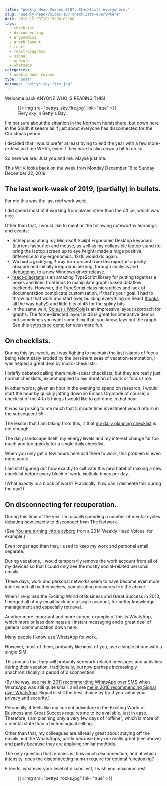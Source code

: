 ```yaml
---
title: "Weekly Head Voices #187: Checklists everywhere."
slug: "weekly-head-voices-187-checklists-everywhere"
date: 2019-12-23T19:15:00+02:00
tags:
  - checklist
  - disconnecting
  - ergonomics
  - graph layout
  - react
  - react-diagrams
  - signal
  - webcola
  - whatsapp
categories:
  - weekly head voices
type: "post"
ogimage: "bettys_sky_fire.jpg"
---
```


Welcome back ANYONE WHO IS READING THIS!

<figure>
{{< img src="bettys_sky_fire.jpg" link="true" >}}
<figcaption>
Fiery sky in Betty's Bay.
</figcaption>
</figure>

I'm not sure about the situation in the Northern hemisphere, but down here in
the South it seesm as if just about everyone has disconnected for the Christmas
period.

I decided that I would prefer at least trying to end the year with a few
more-or-less on time WHVs, even if they have to slim down a bit to do so.

So here we are: Just you and me. Maybe just me.

This WHV looks back on the week from Monday December 16 to Sunday December 22, 2019.

## The last work-week of 2019, (partially) in bullets.

For me this was the last *real* work week.

I did spend most of it working from places other than the office, which was
nice.

Other than that, I would like to mention the following noteworthy learnings and
events:

- Schlepping along my Microsoft Sculpt Ergonomic Desktop keyboard (current
  favourite) and mouse, as well as my collapsible laptop stand (to bring the
  laptop screen up to eye height) made a huge positive difference to my
  ergonomics. 12/10 would do again.
- We had a gratifying 4 day turn-around from the report of a pretty
  obscure and initially irreproducible bug, through analysis and debugging, to
  a new Windows driver release.
- [react-diagrams](https://github.com/projectstorm/react-diagrams) is an
  amazing TypeScript library for putting together a boxes and lines frontends
  to manipulate graph-based dataflow backends. However, the TypeScript class
  hierarchies and lack of documentation complicate customisation, if that's
  your goal. I had to throw out that work and start over, building everything
  on React ([hooks](https://reactjs.org/docs/hooks-intro.html) all the way
  baby!) and little bits of d3 for the spliny bits.
- In the same vein, [Cola.js / WebCola](https://github.com/tgdwyer/WebCola) is
  an impressive layout approach for graphs. The force-directed layout in d3 is
  great for interactive demos, but sometimes you want something that, you know,
  lays out the graph. See this [cytoscape
  demo](https://js.cytoscape.org/demos/2ebdc40f1c2540de6cf0/) for even more
  fun.
  
## On checklists.

During this last week, as I was fighting to maintain the last islands of focus
being relentlessly eroded by the persistent seas of vacation-temptation, I was
helped a great deal by micro-checklists.

I briefly debated calling them multi-scalar checklists, but they are really
just normal checklists, except applied to any duration of work or focus time.

In other words, given an hour in the evening to spend on research, I would
start the hour by quickly jotting down (in Emacs Orgmode of course) a checklist
of the 4 to 5 things I would like to get done in that hour.

It was surprising to me much that 5 minute time investment would return in the
subsequent 55.

The lesson that I am taking from this, is that [my daily planning
checklist](http://localhost:1313/2019/09/21/note-taking-strategy-2019/#daily-review)
is not enough.

The daily landscape itself, my energy levels and my interest change far too
much and too quickly for a single daily checklist.

When you only get a few hours here and there to work, this problem is even more acute.

I am still figuring out how exactly to cultivate this new habit of making a new
checklist before every block of work, multiple times per day.

(What exactly is a block of work? Practically, how can I delineate this during
the day?)

## On disconnecting for recuperation.

During this time of the year I'm usually spending a number of mental cycles
debating how exactly to disconnect from The Network.

(See [You are turning into a
cyborg](/2014/07/16/a-south-african-state-of-mindful/#you-are-turning-into-a-cyborg)
from a 2014 Weekly Head Voices, for example.)

Even longer ago than that, I used to keep my work and personal email separate.

During vacations, I would temporarily remove the work account from all of my
devices so that I could only see the mostly social-related personal emails.

These days, work and personal networks seem to have become even more
intertwined all by themselves, complicating measures like the above.

When I re-joined the Exciting World of Business and Great Success in 2013, I
merged all of my email back into a single account, for better knowledge
management and especially retrieval.

Another more important and more current example of this is WhatsApp, which more
or less dominates all instant messaging and a great deal of general
communication down here.

Many people I know use WhatsApp for work.

However, most of them, probably like most of you, use a single phone with a
single SIM.

This means that they will probably see work-related messages and activities
during their vacation, traditionally, but now perhaps increasingly
anachronistically, a period of disconnection.

(By the way, see [me in 2011 recommending WhatsApp over
SMS](/2011/02/05/postmodern-creativity-weekly-head-voices-37/) when WhatsApp
was still quite small, and see [me in 2016 recommending Signal over
WhatsApp](/2016/01/02/when-we-can-lets-use-signal-instead-of-whatsapp/). Signal
is still the best choice by far if you value your privacy and security.)

Personally, it feels like my current adventure in the Exciting World of
Business and Great Success requires me to be available, just in
case. Therefore, I am planning only a very few days of "offline", which is more
of a mental state than a technological setting.

Other than that, my colleagues are all really great about staying off the
emails and the WhatsApps, partly because they *are* really great (see above)
and partly because they are applying similar methods.

The only question that remains is, how much disconnection, and at which
intensity, does the disconnecting human require for optimal functioning?

Friends, whatever your level of disconnect, I wish you maximum rest.

<figure>
{{< img src="bettys_rocks.jpg" link="true" >}}
<figcaption>
</figcaption>
</figure>

